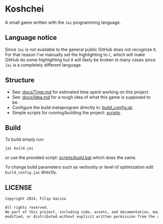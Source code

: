 # Koshchei
A small game written with the `Jai` programming language.

## Language notice
Since `Jai` is not available to the general public GitHub does not recognize it. For that reason 
I've manually set the highlighting to `C`, which will make GitHub do some highlighting but it 
will likely be broken in many cases since `Jai` is a completely different language.

## Structure
- See: [docs/Time.md](./docs/Time.md) for estimated time spent working on this project.
- See: [docs/Idea.md](./docs/Idea.md) for a rough idea of what this game is supposed to be.
- Configure the build metaprogram directly in: [build_config.jai](./build_config.jai).
- Simple scripts for running/building the project: [scripts](./scripts).

## Build
To build simply run:
```cmd
jai build.jai
```
or use the provided script: [scripts/build.bat](./scripts/build.bat) which does the same.

To change build parameters such as verbosity or level of optimization edit `build_config.jai`
directly.

## LICENSE
```txt
Copyright 2024, Filip Gacina

All rights reserved.
No part of this project, including code, assets, and documentation, may be used, copied,
modified, or distributed without explicit written permission from the author.
```
